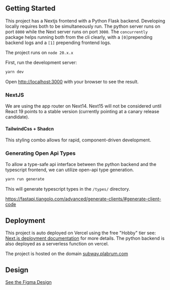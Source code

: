 ## Getting Started

This project has a Nextjs frontend with a Python Flask backend. Developing locally requires both to be simultaneously run. The python server runs on port `8000` while the Next server runs on port `3000`. The `concurrently` package helps running both from the cli clearly, with a `[0]`prepending backend logs and a `[1]` prepending frontend logs.

The project runs on `node 20.x.x`

First, run the development server:

```bash
yarn dev
```

Open [http://localhost:3000](http://localhost:3000) with your browser to see the result.

### NextJS

We are using the app router on Next14. Next15 will not be considered until React 19 points to a stable version (currently pointing at a canary release candidate).

#### TailwindCss + Shadcn

This styling combo allows for rapid, component-driven development.

### Generating Open Api Types

To allow a type-safe api interface between the python backend and the typescript frontend, we can utilize open-api type generation.

```bash
yarn run generate
```

This will generate typescript types in the `/types/` directory.

https://fastapi.tiangolo.com/advanced/generate-clients/#generate-client-code

## Deployment

This project is auto deployed on Vercel using the free "Hobby" tier see: [Next.js deployment documentation](https://nextjs.org/docs/deployment) for more details.
The python backend is also deployed as a serverless function on vercel.

The project is hosted on the domain [subway.plabrum.com](https://subway.plabrum.com)

## Design

[See the Figma Design](https://www.figma.com/design/U2J9fya2ZgzxatMKzBNIrJ/Subway-App?m=auto&t=09nwsIhiQxAvlFp5-6)
